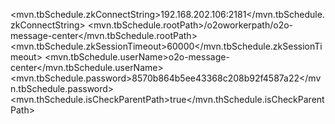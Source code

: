 <bean id="scheduleManagerFactory" class="com.taobao.pamirs.schedule.strategy.TBScheduleManagerFactory"
      init-method="init">
    <property name="zkConfig">
        <map>
            <entry key="zkConnectString" value="${mvn.tbSchedule.zkConnectString}" />
            <entry key="rootPath" value="${mvn.tbSchedule.rootPath}" />
            <entry key="zkSessionTimeout" value="${mvn.tbSchedule.zkSessionTimeout}" />
            <entry key="userName" value="${mvn.tbSchedule.userName}" />
            <entry key="password" value="${mvn.tbSchedule.password}" />
            <entry key="isCheckParentPath" value="${mvn.thSchedule.isCheckParentPath}" />
        </map>
    </property>
</bean>


<!-- tbSchedule maven profile参数 -->
<mvn.tbSchedule.zkConnectString>192.168.202.106:2181</mvn.tbSchedule.zkConnectString>
<mvn.tbSchedule.rootPath>/o2oworkerpath/o2o-message-center</mvn.tbSchedule.rootPath>
<mvn.tbSchedule.zkSessionTimeout>60000</mvn.tbSchedule.zkSessionTimeout>
<mvn.tbSchedule.userName>o2o-message-center</mvn.tbSchedule.userName>
<mvn.tbSchedule.password>8570b864b5ee43368c208b92f4587a22</mvn.tbSchedule.password>
<mvn.thSchedule.isCheckParentPath>true</mvn.thSchedule.isCheckParentPath>
